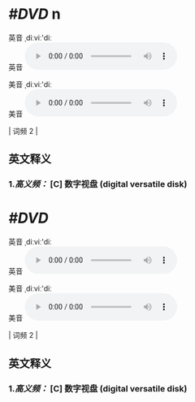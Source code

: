 # ***\#DVD*** n
英音 ˌdiːviː'diː  
英音
<audio src="./media/DVD-B.aac" controls="controls"></audio>

美音 ˌdiːviː'diː  
美音
<audio src="./media/DVD.aac" controls="controls"></audio>



| 词频 2 |  

英文释义
---
### 1.*高义频：* **[C] 数字视盘 (digital versatile disk)**  


# ***\#DVD*** 
英音 ˌdiːviː'diː  
英音
<audio src="./media/DVD-B.aac" controls="controls"></audio>

美音 ˌdiːviː'diː  
美音
<audio src="./media/DVD.aac" controls="controls"></audio>



| 词频 2 |  

英文释义
---
### 1.*高义频：* **[C] 数字视盘 (digital versatile disk)**  


